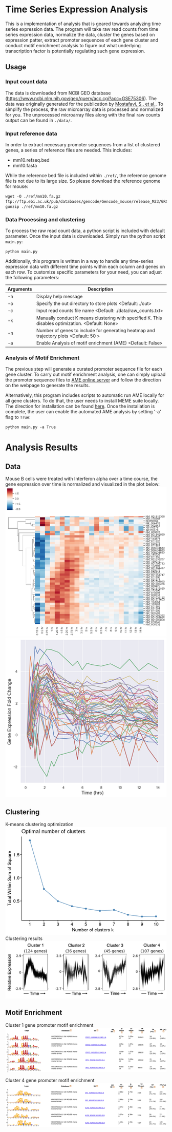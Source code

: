 # Time Series Expression Analysis
This is a implementation of analysis that is geared towards analyzing time series expression data. The program will take raw read counts from time series expression data, normalize the data, cluster the genes based on expression patter, extract promoter sequences of each gene cluster and conduct motif enrichment analysis to figure out what underlying transcription factor is potentially regulating such gene expression.

## Usage
### Input count data
The data is downloaded from NCBI GEO database (https://www.ncbi.nlm.nih.gov/geo/query/acc.cgi?acc=GSE75306). The data was originally generated for the publication by [Mostafavi, S., et al.](https://doi.org/10.1016/j.cell.2015.12.032). To simplify the process, the raw microarray data is processed and normalized for you. The unprocessed microarray files along with the final raw counts output can be found in `./data/`.

### Input reference data
In order to extract necessary promoter sequences from a list of clustered genes, a series of reference files are needed. This includes:
- mm10.refseq.bed
- mm10.fasta

While the reference bed file is included within `./ref/`, the reference genome file is not due to its large size. So please download the reference genome for mouse:
```
wget -O ./ref/mm10.fa.gz ftp://ftp.ebi.ac.uk/pub/databases/gencode/Gencode_mouse/release_M23/GRCm38.p6.genome.fa.gz
gunzip ./ref/mm10.fa.gz
```

### Data Processing and clustering
To process the raw read count data, a python script is included with default parameter. Once the input data is downloaded. Simply run the python script `main.py`:
```
python main.py
```
Additionally, this program is written in a way to handle any time-series expression data with different time points within each column and genes on each row. To customize specific parameters for your need, you can adjust the following parameters:

Arguments |  Description
--- | ---
-h  | Display help message
-o  | Specify the out directory to store plots <Default: ./out>
-c  | Input read counts file name <Default: ./data/raw_counts.txt>
-k  | Manually conduct K means clustering with specified K. This disables optimization. <Default: None>
-n  | Number of genes to include for generating heatmap and trajectory plots <Default: 50 >
-a  | Enable Analysis of motif enrichment (AME) <Default: False>

### Analysis of Motif Enrichment
The previous step will generate a curated promoter sequence file for each gene cluster. To carry out motif enrichment analysis, one can simply upload the promoter sequence files to [AME online server](http://meme-suite.org/tools/ame) and follow the direction on the webpage to generate the results.

Alternatively, this program includes scripts to automatic run AME locally for all gene clusters. To do that, the user needs to install MEME suite locally. The direction for installation can be found [here](http://meme-suite.org/doc/install.html?man_type=web). Once the installation is complete, the user can enable the automated AME analysis by setting '-a' flag to `True`:
```
python main.py -a True
```

# Analysis Results
## Data
Mouse B cells were treated with Interferon alpha over a time course, the gene expression over time is normalized and visualized in the plot below:
![](./out/gene_heatmap.png)
![](./out/gene_trajectory.png)

## Clustering
K-means clustering optimization
![](./out/SSvK.png)
Clustering results
![](./out/cluster.png)

## Motif Enrichment
Cluster 1 gene promoter motif enrichment
![](./out/cluster1_enrichment.png)

Cluster 4 gene promoter motif enrichment
![](./out/cluster4_enrichment.png)
